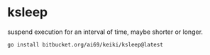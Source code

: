 # ksleep

suspend execution for an interval of time, maybe shorter or longer.

```bash
go install bitbucket.org/ai69/keiki/ksleep@latest
```
